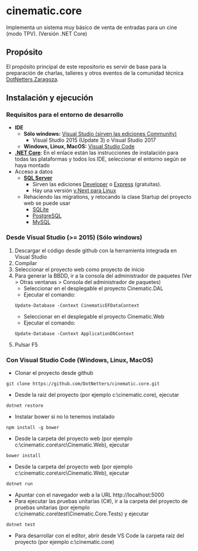 # cinematic.core

Implementa un sistema muy básico de venta de entradas para un cine (modo TPV). (Versión .NET Core)

## Propósito

El propósito principal de este repositorio es servir de base para la preparación de charlas, talleres y otros eventos de la comunidad técnica [DotNetters Zaragoza](http://dotnetters.es).

## Instalación y ejecución

### Requisitos para el entorno de desarrollo

- **IDE**
  - **Sólo windows:** [Visual Studio (sirven las ediciones Community)](https://www.visualstudio.com/es/downloads/)
    - Visual Studio 2015 (Update 3) o Visual Studio 2017
  - **Windows, Linux, MacOS:** [Visual Studio Code](http://code.visualstudio.com/)
- [**.NET Core**](https://www.microsoft.com/net/core): En el enlace están las instrucciones de instalación para todas las plataformas y todos los IDE, seleccionar el entorno según se haya montado
- Acceso a datos
  - [**SQL Server**](https://www.microsoft.com/es-es/sql-server/sql-server-downloads)
    - Sirven las ediciones [Developer](https://my.visualstudio.com/Benefits?Wt.mc_id=o~msft~sql-server-dev-edition&campaign=o~msft~sql-server-dev-edition) o [Express](https://go.microsoft.com/fwlink/?LinkID=799012) (gratuitas).
    - Hay una versión [v.Next para Linux](https://www.microsoft.com/es-es/sql-server/sql-server-vnext-including-Linux)
  - Rehaciendo las migrations, y retocando la clase Startup del proyecto web se puede usar 
    - [SQLite](https://www.sqlite.org/)
    - [PostgreSQL](https://www.postgresql.org/)
    - [MySQL](https://www.mysql.com/)


### Desde Visual Studio (>= 2015) (Sólo windows)

1. Descargar el código desde github con la herramienta integrada en Visual Studio
2. Compilar
3. Seleccionar el proyecto web como proyecto de inicio
4. Para generar la BBDD, ir a la consola del administrador de paquetes (Ver > Otras ventanas > Consola del administrador de paquetes)
   - Seleccionar en el desplegable el proyecto Cinematic.DAL
   - Ejecutar el comando: 
    ```<bash>
    Update-Database -Context CinematicEFDataContext
    ```
   - Seleccionar en el desplegable el proyecto Cinematic.Web
   - Ejecutar el comando: 
    ```<bash>
    Update-Database -Context ApplicationDbContext
    ```
9. Pulsar F5

### Con Visual Studio Code (Windows, Linux, MacOS)

- Clonar el proyecto desde github
```<bash>
git clone https://github.com/DotNetters/cinematic.core.git
```
- Desde la raíz del proyecto (por ejemplo c:\cinematic.core), ejecutar 
```<bash>
dotnet restore
```
- Instalar bower si no lo tenemos instalado
```<bash>
npm install -g bower
```
- Desde la carpeta del proyecto web (por ejemplo c:\cinematic.core\src\Cinematic.Web), ejecutar
```<bash>
bower install 
```
- Desde la carpeta del proyecto web (por ejemplo c:\cinematic.core\src\Cinematic.Web), ejecutar
```<bash>
dotnet run 
```
- Apuntar con el navegador web a la URL http://localhost:5000
- Para ejecutar las pruebas unitarias (C#), ir a la carpeta del proyecto de pruebas unitarias (por ejemplo c:\cinematic.core\test\Cinematic.Core.Tests) y ejecutar
```<language>
dotnet test
```
- Para desarrollar con el editor, abrir desde VS Code la carpeta raíz del proyecto (por ejemplo c:\cinematic.core)
